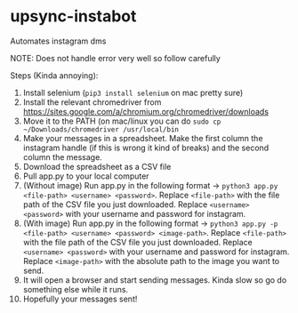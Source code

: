 # upsync-instabot

Automates instagram dms

NOTE: Does not handle error very well so follow carefully

Steps (Kinda annoying):

1. Install selenium (```pip3 install selenium``` on mac pretty sure)
2. Install the relevant chromedriver from https://sites.google.com/a/chromium.org/chromedriver/downloads 
3. Move it to the PATH (on mac/linux you can do ```sudo cp ~/Downloads/chromedriver /usr/local/bin```
4. Make your messages in a spreadsheet. Make the first column the instagram handle (if this is wrong it kind of breaks) and the second column the message.
5. Download the spreadsheet as a CSV file
6. Pull app.py to your local computer
7. (Without image) Run app.py in the following format -> ```python3 app.py <file-path> <username> <password>```. Replace ```<file-path>``` with the file path of the CSV file you just downloaded. Replace ```<username> <password>``` with your username and password for instagram.
8. (With image) Run app.py in the following format -> ```python3 app.py -p <file-path> <username> <password> <image-path>```. Replace ```<file-path>``` with the file path of the CSV file you just downloaded. Replace ```<username> <password>``` with your username and password for instagram. Replace ```<image-path>``` with the absolute path to the image you want to send.
9. It will open a browser and start sending messages. Kinda slow so go do something else while it runs.
10. Hopefully your messages sent!


